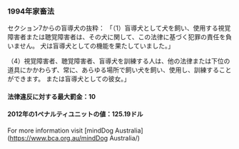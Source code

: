 ### 1994年家畜法

セクション7からの盲導犬の抜粋：
「（1）盲導犬として犬を飼い、使用する視覚障害者または聴覚障害者は、その犬に関して、この法律に基づく犯罪の責任を負いません。 犬は盲導犬としての機能を果たしていました。」

（4）視覚障害者、聴覚障害者、盲導犬を訓練する人は、他の法律または下位の道具にかかわらず、常に、あらゆる場所で飼い犬を飼い、使用し、訓練することができます。 または盲導犬としての彼女。」

#### 法律違反に対する最大罰金：10

#### 2012年の1ペナルティユニットの値：125.19ドル

For more information visit [mindDog Australia](https://www.bca.org.au/mindDog Australia/)